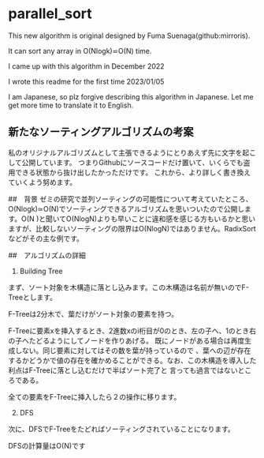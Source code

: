 # parallel_sort
This new algorithm is original designed by Fuma Suenaga(github:mirroris).

It can sort any array in O(Nlogk)⋍O(N) time.

I came up with this algorithm in December 2022

I wrote this readme for the first time 2023/01/05

I am Japanese, so plz forgive describing this algorithm in Japanese. Let me get more time to translate it to English.

## 新たなソーティングアルゴリズムの考案

私のオリジナルアルゴリズムとして主張できるようにとりあえず先に文字を起こして公開しています。
つまりGithubにソースコードだけ置いて、いくらでも盗用できる状態から抜け出したかっただけです。
これから、より詳しく書き換えていくよう努めます。

##　背景
ゼミの研究で並列ソーティングの可能性について考えていたところ、O(Nlogk)≃O(N)でソーティングできるアルゴリズムを思いついたので公開します。O(N
)と聞いてO(NlogN)よりも早いことに違和感を感じる方もいるかと思いますが、比較しないソーティングの限界はO(NlogN)ではありません。RadixSortなどがその主な例です。


##　アルゴリズムの詳細
1. Building Tree

まず、ソート対象を木構造に落とし込みます。この木構造は名前が無いのでF-Treeとします。

F-Treeは2分木で、葉だけがソート対象の要素を持つ。

F-Treeに要素xを挿入するとき、2進数xのi桁目が0のとき、左の子へ、1のとき右の子へたどるようにしてノードを作りあげる。
既にノードがある場合は再度生成しない。同じ要素に対してはその数を葉が持っているので
、葉への辺が存在するかどうかで値の存在を確かめることができる。なお、この木構造を導入した利点はF-Treeに落とし込むだけで半ばソート完了と
言っても過言ではないところである。

全ての要素をF-Treeに挿入したら２の操作に移ります。

2. DFS

次に、DFSでF-Treeをたどればソーティングされていることになります。

DFSの計算量はO(N)です
